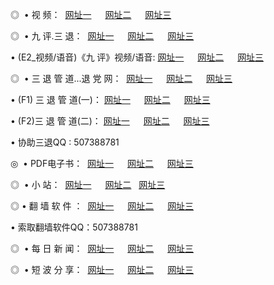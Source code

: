 <p>◎   • 视 频： 
<a href="http://we.us.freetcp.com/tv/" target="_blank">网址一</a> 　 
<a href="http://we.us.freetcp.com/9018.html" target="_blank">网址二</a> 　 
<a href="http://we.us.freetcp.com/9449.html" target="_blank">网址三

</a></p>
<p>◎   • 九 评.三 退：  
<a href="http://we.us.freetcp.com/t/" target="_blank">网址一</a> 　 
<a href="http://we.us.freetcp.com/v/" target="_blank">网址二</a> 　 
<a href="http://we.us.freetcp.com/tt/" target="_blank">网址三</a> 　</p>
<p>  • (E2_视频/语音)《九 评》视频/语音: 
<a href="http://we.us.freetcp.com/v/" target="_blank">网址一</a> 　 
<a href="http://we.us.freetcp.com/v/" target="_blank">网址二</a> 　 
<a href="http://we.us.freetcp.com/v/" target="_blank">网址三</a></p>
<p>◎   • 三 退 管 道...退 党 网：  
<a href="http://we.us.freetcp.com/go/8/" target="_blank">网址一</a> 　 
<a href="http://we.us.freetcp.com/go/8/" target="_blank">网址二</a> 　 
<a href="http://we.us.freetcp.com/go/8/" target="_blank">网址三</a></p>
<p>  • (F1) 三 退 管 道(一)： 
<a href="http://we.us.freetcp.com/d/" target="_blank">网址一</a> 　 
<a href="http://we.us.freetcp.com/d/" target="_blank">网址二</a> 　 
<a href="http://we.us.freetcp.com/d/" target="_blank">网址三</a></p>
<p>  • (F2)三 退 管 道(二)： 
<a href="http://we.us.freetcp.com/dd/" target="_blank">网址一</a> 　 
<a href="http://we.us.freetcp.com/dd/" target="_blank">网址二</a> 　 
<a href="http://we.us.freetcp.com/dd/" target="_blank">网址三</a></p>
<p>  • 协助三退QQ : 507388781</p>
<p>◎   • PDF电子书：  
<a href="http://we.us.freetcp.com/p/" target="_blank">网址一</a> 　 
<a href="http://we.us.freetcp.com/p/" target="_blank">网址二</a> 　 
<a href="http://we.us.freetcp.com/p/" target="_blank">网址三</a></p>
<p>◎ </span>  •  小 站：  
<a href="http://we.us.freetcp.com/" target="_blank">网址一</a> 　 
<a href="http://we.us.freetcp.com/" target="_blank">网址二</a>   
<a href="http://we.us.freetcp.com/" target="_blank">网址三</a></p>
<p>◎  • 翻 墙 软 件 ：  
<a href="http://we.us.freetcp.com/f/" target="_blank">网址一</a> 　 
<a href="http://we.us.freetcp.com/ff/" target="_blank">网址二</a> 　 
<a href="http://we.us.freetcp.com/f/" target="_blank">网址三</a></p>
<p>  • 索取翻墙软件QQ：507388781</p>
<p>◎ </span>  • 每 日 新 闻：  
<a href="http://we.us.freetcp.com/day/" target="_blank">网址一</a> 　 
<a href="http://we.us.freetcp.com/day/" target="_blank">网址二</a> 　 
<a href="http://we.us.freetcp.com/day/" target="_blank">网址三</a></p>
<p>◎ </span>  • 短 波 分 享：  
<a href="http://we.us.freetcp.com/h/" target="_blank">网址一</a> 　 
<a href="http://we.us.freetcp.com/h/" target="_blank">网址二</a> 　 
<a href="http://we.us.freetcp.com/h/" target="_blank">网址三</a></p>
